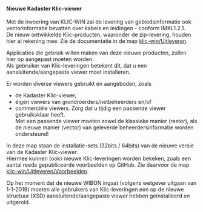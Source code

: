 #### Nieuwe Kadaster Klic-viewer

Met de invoering van KLIC-WIN zal de levering van gebiedsinformatie ook vectorinformatie bevatten over kabels en leidingen - conform IMKL1.2.1.  \
De nieuw ontwikkelde Klic-producten, waaronder de zip-levering, houden hier al rekening mee. Zie de documentatie in de map [klic-win/Uitleveren](../Uitleveren).

Applicaties die gebruik willen maken van deze nieuwe producten, zullen hier op aangepast moeten worden.  \
Als gebruiker van Klic-leveringen betekent dit, dat u een aansluitende/aangepaste viewer moet installeren. 

Er worden diverse viewers gebruikt en aangeboden, zoals
* de Kadaster Klic-viewer,
* eigen viewers van grondroerders/netbeheerders en/of
* commerciële viewers.
Zorg dat u tijdig een passende viewer gebruiksklaar heeft.  \
Met een passende viewer moeten zowel de klassieke manier (raster), als de nieuwe manier (vector) van geleverde beheerdersinformatie worden ondersteund!

In deze map staan de installatie-sets (32bits / 64bits) van de nieuwe versie van de Kadaster Klic-viewer.  \
Hiermee kunnen (ook) nieuwe Klic-leveringen worden bekeken, zoals een aantal reeds gepubliceerde voorbeelden op GitHub. Zie daarvoor de map [klic-win/Uitleveren/Voorbeelden](../Uitleveren/Voorbeelden).

Op het moment dat de nieuwe WIBON ingaat (volgens wetgever uitgaan van 1-1-2019) moeten alle gebruikers van Klic-leveringen een op de nieuwe structuur (XSD) aansluitende/aangepaste viewer hebben geïnstalleerd en uitgerold.

